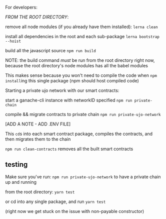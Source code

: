 For developers:

_FROM THE ROOT DIRECTORY_:

remove all node modules (if you already have them installed):
`lerna clean`

install all dependencies in the root and each sub-package
`lerna bootstrap --hoist`

build all the javascript source
`npm run build`

NOTE: the build command _must_ be run from the root directory right now, because the root directory's node modules has all the babel modules

This makes sense because you won't need to compile the code when `npm install`ing this single package (npm should host compiled code)

Starting a private ujo network with our smart contracts:

start a ganache-cli instance with networkID specified
`npm run private-chain`

compile && migrate contracts to private chain
`npm run private-ujo-network`

[ADD A NOTE - ADD .ENV FILE]

This `cd`s into each smart contract package, compiles the contracts, and then migrates them to the chain

`npm run clean-contracts` removes all the built smart contracts

## testing

Make sure you've run: `npm run private-ujo-network` to have a private chain up and running

from the root directory: `yarn test`

or cd into any single package, and run `yarn test`

(right now we get stuck on the issue with non-payable constructor)
